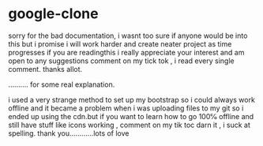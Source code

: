 # google-clone
sorry for the bad documentation, i wasnt too sure if anyone would be into this but i promise i will work harder and create neater project as time progresses if you are readingthis i really appreciate your interest and am open to any suggestions comment on my tick tok , i read every single comment. thanks allot.




.......... for some real explanation.

i used a very strange method to set up my bootstrap so i could always work offline and it became a problem when i was uploading files to my git so i ended up using the cdn.but if you want to learn how to go 100℅ offline and still have stuff like icons working , comment on my tik toc darn it , i suck at spelling. thank you............lots of love
